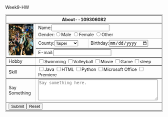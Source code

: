 Week9-HW
<!DOCTYPE html>
<html>
<head>
	<meta charset="utf-8">
	<meta name="viewport" content="width=device-width, initial-scale=1">
	<title></title>
</head>
<body>

<table style="border:3px #cccccc solid;" cellpadding="10" border=‘1’>
	<tr>
		<th colspan="3">About--109306082</th>
	</tr>
	<tr>
		<td rowspan="3"><img src="Sorrylive.jpg" width="100" height="100" alt="personal photo"></td>
		<td colspan="2">Name:<input type="text" name="name"><br>
			Gender:<input type="radio" name="Male">Male
			<input type="radio" name="Female">Female
			<input type="radio" name="Other">Other</td>
	</tr>
	<tr>
		<td>County:<select name="County">
			<option>Taipei</option>
			<option>Tainan</option>
			<option>Taichung</option>
			<option>Taoyuan</option>
			<option>Hualien</option>
		</select>
		</td>
		<td>Birthday:<input type="date" name="Birthday"></td>
	</tr>
	<tr>
		<td colspan="2">E-mail:<input type="mail" name="E-mail"></td>
	</tr>
	<tr>
		<td>Hobby</td>
		<td colspan="2"><input type="checkbox" name="Swimming">Swimming
			<input type="checkbox" name="Volleyball">Volleyball
			<input type="checkbox" name="Movie">Movie
			<input type="checkbox" name="Game">Game
			<input type="checkbox" name="sleep">sleep</td>
	</tr>
	<tr>
		<td>Skill</td>
		<td colspan="2"><input type="checkbox" name="Java">Java
			<input type="checkbox" name="HTML">HTML
			<input type="checkbox" name="Python">Python
			<input type="checkbox" name="Microsoft Office">Microsoft Office
			<input type="checkbox" name="Premiere">Premiere</td>
	</tr>
	<tr>
		<td>Say Something</td>
		<td colspan="2"><textarea name="saysth" rows="4" cols="45" placeholder="Say something here."></textarea></td>
	</tr>
	<tr>
		<td colspan="3"><input type="submit" name="submit"><input type="reset" name="reset"></td>
	</tr>
</table>

</body>
</html>
